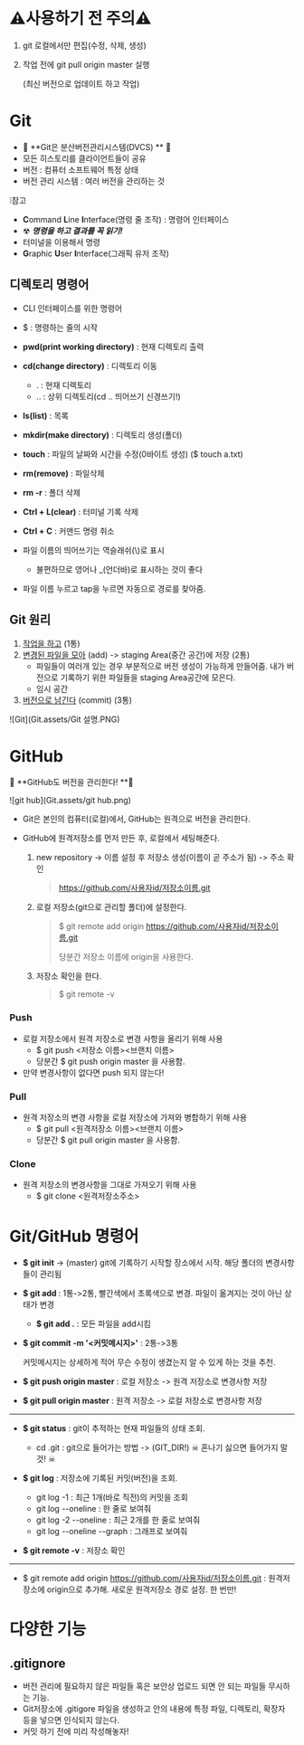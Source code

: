 # ⚠사용하기 전 주의⚠

1. git 로컬에서만 편집(수정, 삭제, 생성)

2. 작업 전에 git pull origin master 실행

   (최신 버전으로 업데이트 하고 작업)



# Git

- 🌟 **Git은 분산버전관리시스템(DVCS) ** 🌟
- 모든 히스토리를 클라이언트들이 공유
- 버전 : 컴퓨터 소프트웨어 특정 상태
- 버전 관리 시스템 : 여러 버전을 관리하는 것




❕참고

-  **C**ommand **L**ine **I**nterface(명령 줄 조작) : 명령어 인터페이스
  - ☢ ***명령을 하고 결과를 꼭 읽기!***
  - 터미널을 이용해서 명령
- **G**raphic **U**ser **I**nterface(그래픽 유저 조작)



## 디렉토리 명령어
- CLI 인터페이스를 위한 명령어
- $ : 명령하는 줄의 시작
- **pwd(print working directory)** : 현재 디렉토리 출력
- **cd(change directory)** : 디렉토리 이동 
  - .  : 현재 디렉토리
  -  .. : 상위 디렉토리(cd .. 띄어쓰기 신경쓰기!)
- **ls(list)** : 목록
- **mkdir(make directory)** : 디렉토리 생성(폴더)
- **touch** : 파일의 날짜와 시간을 수정(0바이트 생성) ($ touch a.txt)
- **rm(remove)** : 파일삭제
- **rm -r** : 폴더 삭제
- **Ctrl + L(clear)** : 터미널 기록 삭제
- **Ctrl + C** : 커맨드 명령 취소
- 파일 이름의 띄어쓰기는 역슬래쉬(\\)로 표시 
  - 불편하므로 영어나 _(언더바)로 표시하는 것이 좋다

- 파일 이름 누르고 tap을 누르면 자동으로 경로를 찾아줌.



## Git 원리

1) <u>작업을 하고</u> (1통)
2) <u>변경된 파일을 모아</u> (add) -> staging Area(중간 공간)에 저장 (2통)
   - 파일들이 여러개 있는 경우 부분적으로 버전 생성이 가능하게 만들어줌. 내가 버전으로 기록하기 위한 파일들을 staging Area공간에 모은다.
   - 임시 공간
3) <u>버전으로 남긴다</u> (commit) (3통)

![Git](Git.assets/Git 설명.PNG)



# GitHub

🌟 **GitHub도 버전을 관리한다!  **🌟

![git hub](Git.assets/git hub.png)

- Git은 본인의 컴퓨터(로컬)에서, GitHub는 원격으로 버전을 관리한다.

- GitHub에 원격저장소를 먼저 만든 후, 로컬에서 세팅해준다.

  1. new repository -> 이름 설정 후 저장소 생성(이름이 곧 주소가 됨) -> 주소 확인

     > https://github.com/사용자id/저장소이름.git

  2. 로컬 저장소(git으로 관리할 폴더)에 설정한다.

     > $ git remote add origin https://github.com/사용자id/저장소이름.git
     >
     > 당분간 저장소 이름에 origin을 사용한다.

  3. 저장소 확인을 한다.

     > $ git remote -v



### Push

- 로컬 저장소에서 원격 저장소로 변경 사항을 올리기 위해 사용
  - $ git push <저장소 이름><브랜치 이름>
  - 당분간 $ git push origin master 을 사용함.
- 만약 변경사항이 없다면 push 되지 않는다!

### Pull

- 원격 저장소의 변경 사항을 로컬 저장소에 가져와 병합하기 위해 사용
  - $ git pull <원격저장소 이름><브랜치 이름>
  - 당분간 $ git pull origin master 을 사용함.

### Clone

- 원격 저장소의 변경사항을 그대로 가져오기 위해 사용
  - $ git clone <원격저장소주소>



# Git/GitHub 명령어

- **$ git init** -> (master) git에 기록하기 시작할 장소에서 시작. 해당 폴더의 변경사항들이 관리됨

- **$ git add <file>** : 1통->2통, 빨간색에서 초록색으로 변경. 파일이 옮겨지는 것이 아닌 상태가 변경

  - **$ git add .** : 모든 파일을 add시킴

- **$ git commit -m '<커밋메시지>'**  : 2통->3통

  커밋메시지는 상세하게 적어 무슨 수정이 생겼는지 알 수 있게 하는 것을 추천.

- **$ git push origin master** : 로컬 저장소 -> 원격 저장소로 변경사항 저장

- **$ git pull origin master** : 원격 저장소 -> 로컬 저장소로 변경사항 저장

---

- **$ git status** : git이 추적하는 현재 파일들의 상태 조회.
  - cd .git : git으로 들어가는 방법 -> (GIT_DIR!) ☠ 혼나기 싫으면 들어가지 말 것!  ☠

- **$ git log** : 저장소에 기록된 커밋(버전)을 조회.
  - git log -1 : 최근 1개(바로 직전)의 커밋을 조회
  - git log --oneline : 한 줄로 보여줘
  - git log -2 --oneline : 최근 2개를 한 줄로 보여줘
  - git log --oneline --graph :  그래프로 보여줘

- **$ git remote -v** : 저장소 확인

---

- $ git remote add origin https://github.com/사용자id/저장소이름.git : 원격저장소에 origin으로 추가해. 새로운 원격저장소 경로 설정. 한 번만!



# 다양한 기능

## .gitignore

- 버전 관리에 필요하지 않은 파일들 혹은 보안상 업로드 되면 안 되는 파일들 무시하는 기능.
- Git저장소에 .gitigore 파일을 생성하고 안의 내용에 특정 파일, 디렉토리, 확장자 등을 넣으면 인식되지 않는다.
- 커밋 하기 전에 미리 작성해놓자!






